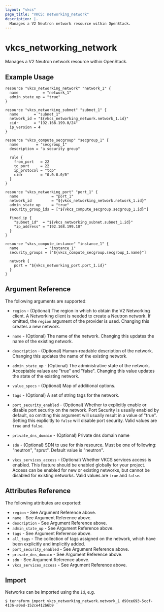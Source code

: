 ```yaml
---
layout: "vkcs"
page_title: "VKCS: networking_network"
description: |-
  Manages a V2 Neutron network resource within OpenStack.
---
```


# vkcs\_networking\_network

Manages a V2 Neutron network resource within OpenStack.

## Example Usage

```hcl
resource "vkcs_networking_network" "network_1" {
  name           = "network_1"
  admin_state_up = "true"
}

resource "vkcs_networking_subnet" "subnet_1" {
  name       = "subnet_1"
  network_id = "${vkcs_networking_network.network_1.id}"
  cidr       = "192.168.199.0/24"
  ip_version = 4
}

resource "vkcs_compute_secgroup" "secgroup_1" {
  name        = "secgroup_1"
  description = "a security group"

  rule {
    from_port   = 22
    to_port     = 22
    ip_protocol = "tcp"
    cidr        = "0.0.0.0/0"
  }
}

resource "vkcs_networking_port" "port_1" {
  name               = "port_1"
  network_id         = "${vkcs_networking_network.network_1.id}"
  admin_state_up     = "true"
  security_group_ids = ["${vkcs_compute_secgroup.secgroup_1.id}"]

  fixed_ip {
    "subnet_id"  = "${vkcs_networking_subnet.subnet_1.id}"
    "ip_address" = "192.168.199.10"
  }
}

resource "vkcs_compute_instance" "instance_1" {
  name            = "instance_1"
  security_groups = ["${vkcs_compute_secgroup.secgroup_1.name}"]

  network {
    port = "${vkcs_networking_port.port_1.id}"
  }
}
```

## Argument Reference

The following arguments are supported:

* `region` - (Optional) The region in which to obtain the V2 Networking client.
    A Networking client is needed to create a Neutron network. If omitted, the
    `region` argument of the provider is used. Changing this creates a new
    network.

* `name` - (Optional) The name of the network. Changing this updates the name of
    the existing network.

* `description` - (Optional) Human-readable description of the network. Changing this
    updates the name of the existing network.

* `admin_state_up` - (Optional) The administrative state of the network.
    Acceptable values are "true" and "false". Changing this value updates the
    state of the existing network.

* `value_specs` - (Optional) Map of additional options.

* `tags` - (Optional) A set of string tags for the network.

* `port_security_enabled` - (Optional) Whether to explicitly enable or disable
  port security on the network. Port Security is usually enabled by default, so
  omitting this argument will usually result in a value of "true". Setting this
  explicitly to `false` will disable port security. Valid values are `true` and
  `false`.

* `private_dns_domain` - (Optional) Private dns domain name

* `sdn` - (Optional) SDN to use for this resource. Must be one of following: "neutron", "sprut". Default value is "neutron".

* `vkcs_services_access` - (Optional) Whether VKCS services access is enabled.
  This feature should be enabled globally for your project. Access can be enabled
  for new or existing networks, but cannot be disabled for existing networks. Valid
  values are `true` and `false`.

## Attributes Reference

The following attributes are exported:

* `region` - See Argument Reference above.
* `name` - See Argument Reference above.
* `description` - See Argument Reference above.
* `admin_state_up` - See Argument Reference above.
* `tags` - See Argument Reference above.
* `all_tags` - The collection of tags assigned on the network, which have been
  explicitly and implicitly added.
* `port_security_enabled` - See Argument Reference above.
* `private_dns_domain` - See Argument Reference above.
* `sdn` - See Argument Reference above.
* `vkcs_services_access` - See Argument Reference above.

## Import

Networks can be imported using the `id`, e.g.

```
$ terraform import vkcs_networking_network.network_1 d90ce693-5ccf-4136-a0ed-152ce412b6b9
```
